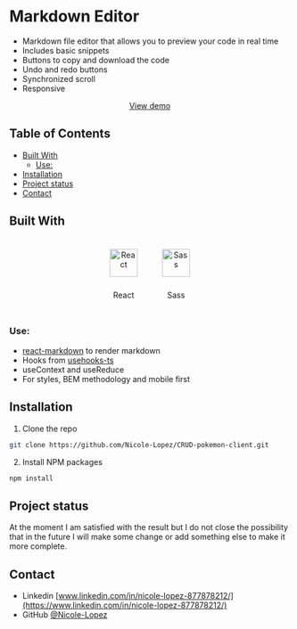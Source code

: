 # Markdown Editor

- Markdown file editor that allows you to preview your code in real time
- Includes basic snippets
- Buttons to copy and download the code
- Undo and redo buttons
- Synchronized scroll
- Responsive


<p align="center"><a href="https://nicole-lopez.github.io/markdown-editor/">View demo</a></p>

## Table of Contents
- [Built With](#built-with)
	- [Use:](#use:)
- [Installation](#installation)
- [Project status](#project-status)
- [Contact](#contact)


## Built With
<div align="center">  
<span style="margin: 10px; display:inline-block">
<img style="margin: 10px" src="https://profilinator.rishav.dev/skills-assets/react-original-wordmark.svg" alt="React" height="50" /></a>  
<p>React</p>
</span>

<span style="margin: 10px; display:inline-block">
<img style="margin: 10px" src="https://profilinator.rishav.dev/skills-assets/sass-original.svg" alt="Sass" height="50" /></a>  
<p>Sass</p>
</span>
</div>

### Use:

- [react-markdown](https://github.com/remarkjs/react-markdown) to render markdown
- Hooks from [usehooks-ts](https://github.com/juliencrn/usehooks-ts) 
- useContext and useReduce
- For styles, BEM methodology and mobile first



## Installation
1. Clone the repo

```sh
git clone https://github.com/Nicole-Lopez/CRUD-pokemon-client.git
```

2. Install NPM packages

```sh
npm install
```



## Project status
At the moment I am satisfied with the result but I do not close the possibility that in the future I will make some change or add something else to make it more complete.



## Contact

- Linkedin [www.linkedin.com/in/nicole-lopez-877878212/](https://www.linkedin.com/in/nicole-lopez-877878212/)
- GitHub [@Nicole-Lopez](https://github.com/Nicole-Lopez "I have more projects :)")
